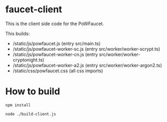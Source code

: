 # faucet-client

This is the client side code for the PoWFaucet.

This builds:
- /static/js/powfaucet.js  (entry src/main.ts)
- /static/js/powfaucet-worker-sc.js  (entry src/worker/worker-scrypt.ts)
- /static/js/powfaucet-worker-cn.js  (entry src/worker/worker-cryptonight.ts)
- /static/js/powfaucet-worker-a2.js  (entry src/worker/worker-argon2.ts)
- /static/css/powfaucet.css  (all css imports)

# How to build

`npm install`

`node ./build-client.js`